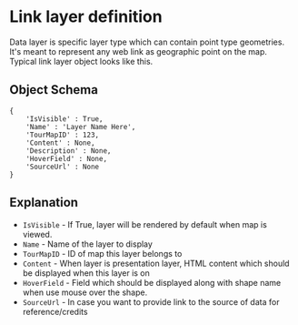 # Link layer definition

Data layer is specific layer type which can contain point type geometries. It's meant to represent any web link as geographic point on the map. Typical link layer object looks like this.

## Object Schema
    {
        'IsVisible' : True,
        'Name' : 'Layer Name Here',
        'TourMapID' : 123,
        'Content' : None,
        'Description' : None,
        'HoverField' : None,
        'SourceUrl' : None
    }

## Explanation

* `IsVisible` - If True, layer will be rendered by default when map is viewed.
* `Name` - Name of the layer to display
* `TourMapID` - ID of map this layer belongs to
* `Content` - When layer is presentation layer, HTML content which should be displayed when this layer is on
* `HoverField` - Field which should be displayed along with shape name when use mouse over the shape.
* `SourceUrl` - In case you want to provide link to the source of data for reference/credits